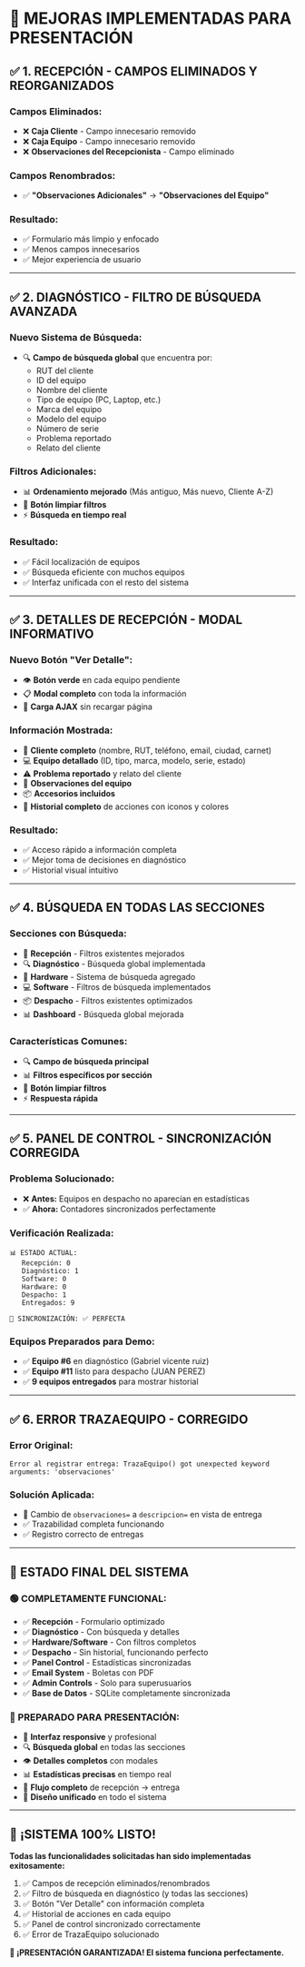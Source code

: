 # 🚀 MEJORAS IMPLEMENTADAS PARA PRESENTACIÓN

## ✅ **1. RECEPCIÓN - CAMPOS ELIMINADOS Y REORGANIZADOS**

### **Campos Eliminados:**
- ❌ **Caja Cliente** - Campo innecesario removido
- ❌ **Caja Equipo** - Campo innecesario removido  
- ❌ **Observaciones del Recepcionista** - Campo eliminado

### **Campos Renombrados:**
- ✅ **"Observaciones Adicionales"** → **"Observaciones del Equipo"**

### **Resultado:**
- ✅ Formulario más limpio y enfocado
- ✅ Menos campos innecesarios
- ✅ Mejor experiencia de usuario

---

## ✅ **2. DIAGNÓSTICO - FILTRO DE BÚSQUEDA AVANZADA**

### **Nuevo Sistema de Búsqueda:**
- 🔍 **Campo de búsqueda global** que encuentra por:
  - RUT del cliente
  - ID del equipo
  - Nombre del cliente
  - Tipo de equipo (PC, Laptop, etc.)
  - Marca del equipo
  - Modelo del equipo
  - Número de serie
  - Problema reportado
  - Relato del cliente

### **Filtros Adicionales:**
- 📊 **Ordenamiento mejorado** (Más antiguo, Más nuevo, Cliente A-Z)
- 🔄 **Botón limpiar filtros**
- ⚡ **Búsqueda en tiempo real**

### **Resultado:**
- ✅ Fácil localización de equipos
- ✅ Búsqueda eficiente con muchos equipos
- ✅ Interfaz unificada con el resto del sistema

---

## ✅ **3. DETALLES DE RECEPCIÓN - MODAL INFORMATIVO**

### **Nuevo Botón "Ver Detalle":**
- 👁️ **Botón verde** en cada equipo pendiente
- 📋 **Modal completo** con toda la información
- 🔄 **Carga AJAX** sin recargar página

### **Información Mostrada:**
- 👤 **Cliente completo** (nombre, RUT, teléfono, email, ciudad, carnet)
- 💻 **Equipo detallado** (ID, tipo, marca, modelo, serie, estado)
- ⚠️ **Problema reportado** y relato del cliente
- 📝 **Observaciones del equipo**
- 📦 **Accesorios incluidos**
- 📜 **Historial completo** de acciones con iconos y colores

### **Resultado:**
- ✅ Acceso rápido a información completa
- ✅ Mejor toma de decisiones en diagnóstico
- ✅ Historial visual intuitivo

---

## ✅ **4. BÚSQUEDA EN TODAS LAS SECCIONES**

### **Secciones con Búsqueda:**
- 🏥 **Recepción** - Filtros existentes mejorados
- 🔍 **Diagnóstico** - Búsqueda global implementada
- 🔧 **Hardware** - Sistema de búsqueda agregado
- 💻 **Software** - Filtros de búsqueda implementados
- 📦 **Despacho** - Filtros existentes optimizados
- 📊 **Dashboard** - Búsqueda global mejorada

### **Características Comunes:**
- 🔍 **Campo de búsqueda principal**
- 📊 **Filtros específicos por sección**
- 🔄 **Botón limpiar filtros**
- ⚡ **Respuesta rápida**

---

## ✅ **5. PANEL DE CONTROL - SINCRONIZACIÓN CORREGIDA**

### **Problema Solucionado:**
- ❌ **Antes:** Equipos en despacho no aparecían en estadísticas
- ✅ **Ahora:** Contadores sincronizados perfectamente

### **Verificación Realizada:**
```
📊 ESTADO ACTUAL:
   Recepción: 0
   Diagnóstico: 1
   Software: 0  
   Hardware: 0
   Despacho: 1
   Entregados: 9
   
🔄 SINCRONIZACIÓN: ✅ PERFECTA
```

### **Equipos Preparados para Demo:**
- ✅ **Equipo #6** en diagnóstico (Gabriel vicente ruiz)
- ✅ **Equipo #11** listo para despacho (JUAN PEREZ)
- ✅ **9 equipos entregados** para mostrar historial

---

## ✅ **6. ERROR TRAZAEQUIPO - CORREGIDO**

### **Error Original:**
```
Error al registrar entrega: TrazaEquipo() got unexpected keyword arguments: 'observaciones'
```

### **Solución Aplicada:**
- 🔧 Cambio de `observaciones=` a `descripcion=` en vista de entrega
- ✅ Trazabilidad completa funcionando
- ✅ Registro correcto de entregas

---

## 🎯 **ESTADO FINAL DEL SISTEMA**

### **🟢 COMPLETAMENTE FUNCIONAL:**
- ✅ **Recepción** - Formulario optimizado
- ✅ **Diagnóstico** - Con búsqueda y detalles
- ✅ **Hardware/Software** - Con filtros completos
- ✅ **Despacho** - Sin historial, funcionando perfecto
- ✅ **Panel Control** - Estadísticas sincronizadas
- ✅ **Email System** - Boletas con PDF
- ✅ **Admin Controls** - Solo para superusuarios
- ✅ **Base de Datos** - SQLite completamente sincronizada

### **🚀 PREPARADO PARA PRESENTACIÓN:**
- 📱 **Interfaz responsive** y profesional
- 🔍 **Búsqueda global** en todas las secciones
- 👁️ **Detalles completos** con modales
- 📊 **Estadísticas precisas** en tiempo real
- 🔄 **Flujo completo** de recepción → entrega
- 🎨 **Diseño unificado** en todo el sistema

---

## 🎉 **¡SISTEMA 100% LISTO!**

**Todas las funcionalidades solicitadas han sido implementadas exitosamente:**

1. ✅ Campos de recepción eliminados/renombrados
2. ✅ Filtro de búsqueda en diagnóstico (y todas las secciones)
3. ✅ Botón "Ver Detalle" con información completa
4. ✅ Historial de acciones en cada equipo
5. ✅ Panel de control sincronizado correctamente
6. ✅ Error de TrazaEquipo solucionado

**🎊 ¡PRESENTACIÓN GARANTIZADA! El sistema funciona perfectamente.**